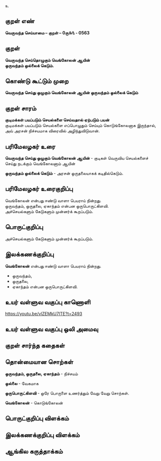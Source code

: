 உ

## குறள் எண் 

**வெருவந்த செய்யாமை – குறள் – 0ரு௬௩ - 0563**  

## குறள் 

**வெருவந்த செய்தொழுகும் வெங்கோலன் ஆயின்  
ஒருவந்தம் ஒல்லைக் கெடும்.**  

## கொண்டு கூட்டும் முறை

**வெருவந்த செய்து ஒழுகும் வெங்கோலன் ஆயின் ஒருவந்தம் ஒல்லைக் கெடும்**

## குறள் சாரம் 

**குடிமக்கள் பயப்படும் செயல்களை செய்வதால் ஏற்படும் பயன்**  
குடிமக்கள் பயப்படும் செயல்களை எப்பொழுதும் செய்யும் கொடுங்கோலனாக இருந்தால்,  
அவ் அரசன் நிச்சயமாக விரைவில் அழிந்துவிடுவான்.  

## பரிமேலழகர் உரை

**வெருவந்த செய்து ஒழுகும் வெங்கோலன் ஆயின்** - குடிகள் வெருவிய செயல்களைச் செய்து நடக்கும் வெங்கோலனாம் ஆயின்  

**ஒருவந்தம் ஒல்லைக் கெடும்** - அரசன் ஒருதலையாகக் கடிதில்கெடும். 

## பரிமேலழகர் உரைகுறிப்பு   

வெங்கோலன் என்பது ஈண்டு வாளா பெயராய் நின்றது.   
ஒருவந்தம், ஒருதலை, ஏகாந்தம் என்பன ஒருபொருட்கிளவி.  
அச்செயல்களும் கேடுகளும் முன்னர்க் கூறப்படும்.    

## பொருட்குறிப்பு 

அச்செயல்களும் கேடுகளும் முன்னர்க் கூறப்படும்.    

## இலக்கணக்குறிப்பு  

**வெங்கோலன்** என்பது ஈண்டு வாளா பெயராய் நின்றது.   

* ஒருவந்தம்,  
* ஒருதலை,  
* ஏகாந்தம் என்பன ஒருபொருட்கிளவி. 

## உயர் வள்ளுவ வகுப்பு காணொளி

https://youtu.be/vlZEMkU7lTE?t=2493 

## உயர் வள்ளுவ வகுப்பு ஒலி அமைவு 

 
## குறள் சார்ந்த கதைகள் 


## தொன்மையான சொற்கள்

**ஒருவந்தம், ஒருதலை, ஏகாந்தம்** - நிச்சயம்   

**ஒல்லை** - வேகமாக

**ஒருபொருட்கிளவி** - ஒரே பொருளை உணர்த்தும் வேறு வேறு சொற்கள்.    

**வெங்கோலன்** - கொடுங்கோலன் 

## பொருட்குறிப்பு விளக்கம்


## இலக்கணக்குறிப்பு விளக்கம்


## ஆங்கில கருத்தாக்கம் 



